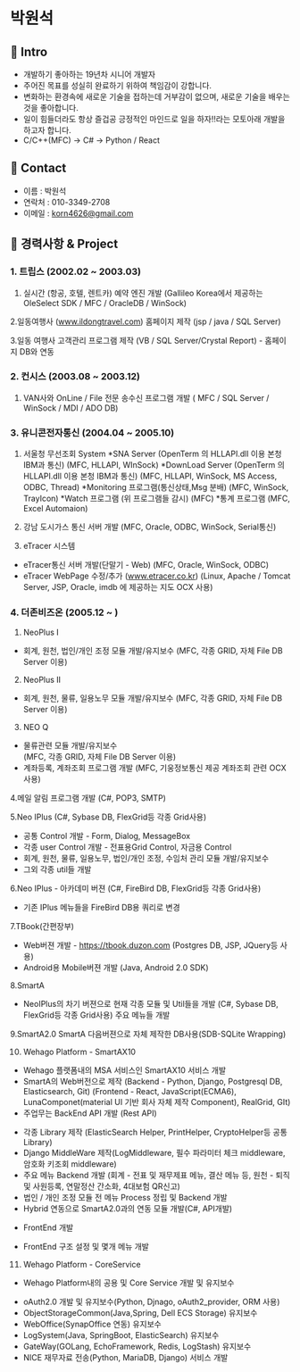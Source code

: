 # 박원석
> 

## :pushpin: Intro
- 개발하기 좋아하는 19년차 시니어 개발자
- 주어진 목표를 성실히 완료하기 위하여 책임감이 강합니다.
- 변화하는 환경속에 새로운 기술을 접하는데 거부감이 없으며, 새로운 기술을 배우는 것을 좋아합니다.
- 일이 힘들더라도 항상 즐겁공 긍정적인 마인드로 일을 하자!!라는 모토아래 개발을 하고자 합니다.
- C/C++(MFC) -> C# -> Python / React

## :pushpin: Contact
- 이름 : 박원석
- 연락처 : 010-3349-2708
- 이메일 : korn4626@gmail.com


## :pushpin: 경력사항 & Project
### 1. 트립스 (2002.02 ~ 2003.03)
> 
1. 실시간 (항공, 호텔, 렌트카) 예약 엔진 개발 
  (Gallileo Korea에서 제공하는 OleSelect SDK / MFC / OracleDB / WinSock)

2.일동여행사 (www.ildongtravel.com) 홈페이지 제작
  (jsp / java / SQL Server)

3.일동 여행사 고객관리 프로그램 제작
  (VB / SQL Server/Crystal Report) - 홈페이지 DB와 연동
> 
### 2. 컨시스 (2003.08 ~ 2003.12)
1. VAN사와 OnLine / File 전문 송수신 프로그램 개발
  ( MFC / SQL Server / WinSock / MDI / ADO DB)
### 3. 유니콘전자통신 (2004.04 ~ 2005.10)
1. 서울청 무선조회 System
  *SNA Server (OpenTerm 의 HLLAPI.dll 이용 본청 IBM과 통신)
   (MFC, HLLAPI, WInSock)
  *DownLoad Server (OpenTerm 의 HLLAPI.dll 이용 본청 IBM과 통신)
   (MFC, HLLAPI, WinSock, MS Access, ODBC, Thread)
  *Monitoring 프로그램(통신상태,Msg 분배)
   (MFC, WinSock, TrayIcon)
  *Watch 프로그램 (위 프로그램들 감시) (MFC)
  *통계 프로그램
   (MFC, Excel Automaion)

2. 강남 도시가스 통신 서버 개발
  (MFC, Oracle, ODBC, WinSock, Serial통신)

3. eTracer 시스템
  * eTracer통신 서버 개발(단말기 - Web)
   (MFC, Oracle, WinSock, ODBC)
  * eTracer WebPage 수정/추가 (www.etracer.co.kr)
   (Linux, Apache / Tomcat Server, JSP, Oracle, imdb 에 제공하는 지도 OCX 사용)
### 4. 더존비즈온 (2005.12 ~ )
1.  NeoPlus I 
 * 회계, 원천, 법인/개인 조정 모듈 개발/유지보수
   (MFC, 각종 GRID, 자체 File DB Server 이용)

2. NeoPlus II
 * 회계, 원천, 물류, 일용노무 모듈 개발/유지보수
   (MFC, 각종 GRID, 자체 File DB Server 이용)

3. NEO Q 
 * 물류관련 모듈 개발/유지보수    
   (MFC, 각종 GRID, 자체 File DB Server 이용)
  * 계좌등록, 계좌조회 프로그램 개발 
  (MFC, 기웅정보통신 제공 계좌조회 관련 OCX 사용)

4.메일 알림 프로그램 개발
  (C#, POP3, SMTP)

5.Neo IPlus
  (C#, Sybase DB, FlexGrid등 각종 Grid사용)
  * 공통 Control 개발 - Form, Dialog, MessageBox
  * 각종 user Control 개발 - 전표용Grid Control, 자금용 Control
  * 회계, 원천, 물류, 일용노무, 법인/개인 조정, 수임처 관리 모듈 개발/유지보수
  * 그외 각종 util들 개발

6.Neo IPlus - 아카데미 버젼
  (C#, FireBird DB, FlexGrid등 각종 Grid사용)
  * 기존 IPlus 메뉴들을 FireBird DB용 쿼리로 변경 

7.TBook(간편장부)
  * Web버젼 개발 - https://tbook.duzon.com
  (Postgres DB, JSP, JQuery등 사용)
  * Android용 Mobile버젼 개발
  (Java, Android 2.0 SDK)

8.SmartA
  * NeoIPlus의 차기 버젼으로 현재 각종 모듈 및 Util들을 개발
  (C#, Sybase DB, FlexGrid등 각종 Grid사용)
  주요 메뉴들 개발

9.SmartA2.0
  SmartA 다음버젼으로 자체 제작한 DB사용(SDB-SQLite Wrapping)

10. Wehago Platform - SmartAX10
  * Wehago 플랫폼내의 MSA 서비스인 SmartAX10 서비스 개발
  * SmartA의 Web버전으로 제작
(Backend - Python, Django, Postgresql DB, Elasticsearch, Git)
(Frontend - React, JavaScript(ECMA6), LunaComponet(material UI 기반 회사 자체 제작 Component), RealGrid, GIt)
  * 주업무는 BackEnd API 개발 (Rest API)
   - 각종 Library 제작 (ElasticSearch Helper, PrintHelper, CryptoHelper등 공통 Library)
   - Django MiddleWare 제작(LogMiddleware, 필수 파라미터 체크 middleware, 암호화 키조회 middleware) 
   - 주요 메뉴 Backend 개발 (회계 - 전표 및 재무제표 메뉴, 결산 메뉴 등, 원천 - 퇴직 및 사원등록, 연말정산 간소화, 4대보험 QR신고)
   - 법인 / 개인 조정 모듈 전 메뉴 Process 정립 및 Backend 개발
   - Hybrid 연동으로 SmartA2.0과의 연동 모듈 개발(C#, API개발)
  * FrontEnd 개발
   - FrontEnd 구조 설정 및 몇개 메뉴 개발

11. Wehago Platform - CoreService
  * Wehago Platform내의 공용 및 Core Service 개발 및 유지보수 
   - oAuth2.0 개발 및 유지보수(Python, Djnago, oAuth2_provider, ORM 사용)
   - ObjectStorageCommon(Java,Spring, Dell ECS Storage) 유지보수
   - WebOffice(SynapOffice 연동) 유지보수
   - LogSystem(Java, SpringBoot, ElasticSearch) 유지보수
   - GateWay(GOLang, EchoFramework, Redis, LogStash) 유지보수
   - NICE 재무자료 전송(Python, MariaDB, Django) 서비스 개발 



<!-- Markdown link & img dfn's -->
[tbook]: https://github.com/korn4626/portfolio/blob/main/%E1%84%89%E1%85%B3%E1%84%8F%E1%85%B3%E1%84%85%E1%85%B5%E1%86%AB%E1%84%89%E1%85%A3%E1%86%BA%202021-11-16%20%E1%84%8B%E1%85%A9%E1%84%92%E1%85%AE%204.05.33.png?raw=true
